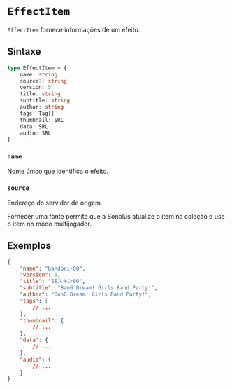 # `EffectItem`

`EffectItem` fornece informações de um efeito.

## Sintaxe

```ts
type EffectItem = {
    name: string
    source?: string
    version: 5
    title: string
    subtitle: string
    author: string
    tags: Tag[]
    thumbnail: SRL
    data: SRL
    audio: SRL
}
```

### `name`

Nome único que identifica o efeito.

### `source`

Endereço do servidor de origem.

Fornecer uma fonte permite que a Sonolus atualize o item na coleção e use o item no modo multijogador.

## Exemplos

```json
{
    "name": "bandori-00",
    "version": 5,
    "title": "SEスキン00",
    "subtitle": "BanG Dream! Girls Band Party!",
    "author": "BanG Dream! Girls Band Party!",
    "tags": [
        // ...
    ],
    "thumbnail": {
        // ...
    },
    "data": {
        // ...
    },
    "audio": {
        // ...
    }
}
```
